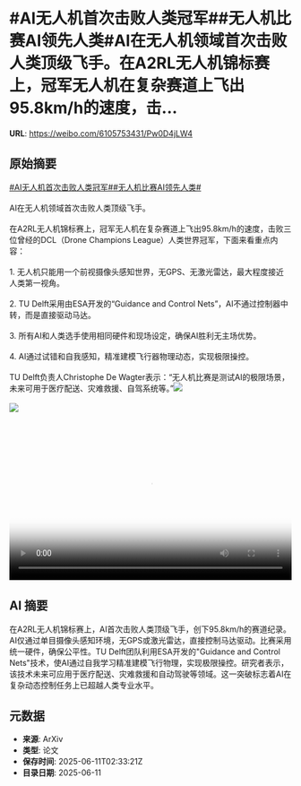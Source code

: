 # #AI无人机首次击败人类冠军##无人机比赛AI领先人类#AI在无人机领域首次击败人类顶级飞手。在A2RL无人机锦标赛上，冠军无人机在复杂赛道上飞出95.8km/h的速度，击...

**URL**: https://weibo.com/6105753431/Pw0D4jLW4

## 原始摘要

<a href="https://m.weibo.cn/search?containerid=231522type%3D1%26t%3D10%26q%3D%23AI%E6%97%A0%E4%BA%BA%E6%9C%BA%E9%A6%96%E6%AC%A1%E5%87%BB%E8%B4%A5%E4%BA%BA%E7%B1%BB%E5%86%A0%E5%86%9B%23&amp;extparam=%23AI%E6%97%A0%E4%BA%BA%E6%9C%BA%E9%A6%96%E6%AC%A1%E5%87%BB%E8%B4%A5%E4%BA%BA%E7%B1%BB%E5%86%A0%E5%86%9B%23" data-hide=""><span class="surl-text">#AI无人机首次击败人类冠军#</span></a><a href="https://m.weibo.cn/search?containerid=231522type%3D1%26t%3D10%26q%3D%23%E6%97%A0%E4%BA%BA%E6%9C%BA%E6%AF%94%E8%B5%9BAI%E9%A2%86%E5%85%88%E4%BA%BA%E7%B1%BB%23&amp;extparam=%23%E6%97%A0%E4%BA%BA%E6%9C%BA%E6%AF%94%E8%B5%9BAI%E9%A2%86%E5%85%88%E4%BA%BA%E7%B1%BB%23" data-hide=""><span class="surl-text">#无人机比赛AI领先人类#</span></a><br><br>AI在无人机领域首次击败人类顶级飞手。<br><br>在A2RL无人机锦标赛上，冠军无人机在复杂赛道上飞出95.8km/h的速度，击败三位曾经的DCL（Drone Champions League）人类世界冠军，下面来看重点内容：<br><br>1. 无人机只能用一个前视摄像头感知世界，无GPS、无激光雷达，最大程度接近人类第一视角。<br>    <br>2. TU Delft采用由ESA开发的“Guidance and Control Nets”，AI不通过控制器中转，而是直接驱动马达。<br>    <br>3. 所有AI和人类选手使用相同硬件和现场设定，确保AI胜利无主场优势。<br>    <br>4. AI通过试错和自我感知，精准建模飞行器物理动态，实现极限操控。<br>    <br>TU Delft负责人Christophe De Wagter表示：“无人机比赛是测试AI的极限场景，未来可用于医疗配送、灾难救援、自驾系统等。”<img style="" src="https://tvax3.sinaimg.cn/large/006Fd7o3gy1i2b5onfo2jj33401uje86.jpg" referrerpolicy="no-referrer"><br><br><img style="" src="https://tvax4.sinaimg.cn/large/006Fd7o3ly1i2b5p06fx8j30zk0k0abp.jpg" referrerpolicy="no-referrer"><br><br><br clear="both"><div style="clear: both"></div><video controls="controls" poster="https://tvax4.sinaimg.cn/orj480/006Fd7o3ly1i2b5ozrcbgj30zk0k0abp.jpg" style="width: 100%"><source src="https://f.video.weibocdn.com/o0/QALQAvJJlx08oX5xfiKI01041200wnxT0E010.mp4?label=mp4_720p&amp;template=1280x720.25.0&amp;ori=0&amp;ps=1Cx9YB1mmR49jS&amp;Expires=1749612603&amp;ssig=7pLbOn9Nx5&amp;KID=unistore,video"><source src="https://f.video.weibocdn.com/o0/BxI7kiLClx08oX5wA52801041200hIu90E010.mp4?label=mp4_hd&amp;template=852x480.25.0&amp;ori=0&amp;ps=1Cx9YB1mmR49jS&amp;Expires=1749612603&amp;ssig=JdIO5eKzyE&amp;KID=unistore,video"><source src="https://f.video.weibocdn.com/o0/PmDQCFIZlx08oX5vwB2801041200bHEh0E010.mp4?label=mp4_ld&amp;template=640x360.25.0&amp;ori=0&amp;ps=1Cx9YB1mmR49jS&amp;Expires=1749612603&amp;ssig=cvNzavlOLy&amp;KID=unistore,video"><p>视频无法显示，请前往<a href="https://video.weibo.com/show?fid=1034%3A5176288919617612" target="_blank" rel="noopener noreferrer">微博视频</a>观看。</p></video>

## AI 摘要

在A2RL无人机锦标赛上，AI首次击败人类顶级飞手，创下95.8km/h的赛道纪录。AI仅通过单目摄像头感知环境，无GPS或激光雷达，直接控制马达驱动。比赛采用统一硬件，确保公平性。TU Delft团队利用ESA开发的"Guidance and Control Nets"技术，使AI通过自我学习精准建模飞行物理，实现极限操控。研究者表示，该技术未来可应用于医疗配送、灾难救援和自动驾驶等领域。这一突破标志着AI在复杂动态控制任务上已超越人类专业水平。

## 元数据

- **来源**: ArXiv
- **类型**: 论文
- **保存时间**: 2025-06-11T02:33:21Z
- **目录日期**: 2025-06-11
